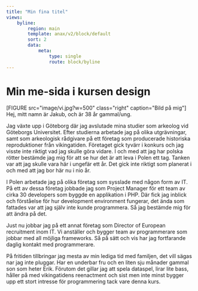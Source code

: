 ```yaml
---
title: "Min fina titel"
views:
    byline:
        region: main
        template: anax/v2/block/default
        sort: 2
        data:
            meta:
                type: single
                route: block/byline
---
```

Min me-sida i kursen design
=========================

[FIGURE src="image/vi.jpg?w=500" class="right" caption="Bild på mig"]
Hej, mitt namn är Jakub, och är 38 år gammal/ung.

Jag växte upp i Göteborg där jag avslutade mina studier som arkeolog vid Göteborgs Universitet. Efter studierna arbetade jag på olika utgrävningar, samt som arkeologisk rådgivare på ett företag som producerade historiska reproduktioner från vikingatiden. Företaget gick tyvärr i konkurs och jag visste inte riktigt vad jag skulle göra vidare. I och med att jag har polska rötter bestämde jag mig för att se hur det är att leva i Polen ett tag. Tanken var att jag skulle vara här i ungefär ett år. Det gick inte riktigt som planerat i och med att jag bor här nu i nio år.

I Polen arbetade jag på olika företag som sysslade med någon form av IT. På ett av dessa företag jobbade jag som Project Manager för ett team av cirka 30 developers som byggde en applikation i PHP. Där fick jag inblick och förståelse för hur development environment fungerar, det ända som fattades var att jag själv inte kunde programmera. Så jag bestämde mig för att ändra på det.

Just nu jobbar jag på ett annat företag som Director of European recruitment inom IT. Vi anställer och bygger team av programmerare som jobbar med all möjliga frameworks. Så på sätt och vis har jag fortfarande daglig kontakt med programmerare.

På fritiden tillbringar jag mesta av min lediga tid med familjen, det vill sägas nar jag inte pluggar. Har en underbar fru och en liten sju månader gammal son som heter Erik. Förutom det gillar jag att spela dataspel, lirar lite bass, håller på med vikingatidens reenactment och sist men inte minst bygger upp ett stort intresse för programmering tack vare denna kurs.

